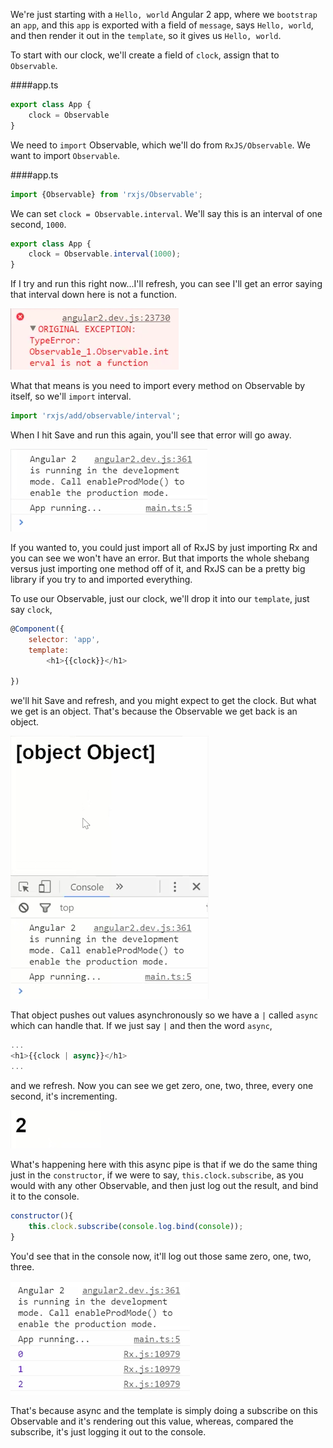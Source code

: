 We're just starting with a `Hello, world` Angular 2 app, where we `bootstrap` an `app`, and this `app` is exported with a field of `message`, says `Hello, world`, and then render it out in the `template`, so it gives us `Hello, world`.

To start with our clock, we'll create a field of `clock`, assign that to `Observable`. 

####app.ts
```javascript
export class App {
    clock = Observable
}
```

We need to `import` Observable, which we'll do from `RxJS/Observable`. We want to import `Observable`.

####app.ts
```javascript
import {Observable} from 'rxjs/Observable';
```

We can set `clock = Observable.interval`. We'll say this is an interval of one second, `1000`. 

```javascript
export class App {
    clock = Observable.interval(1000);
}
```

If I try and run this right now...I'll refresh, you can see I'll get an error saying that interval down here is not a function.

![Interval is not a function](../images/angular-2-render-an-observable-with-the-async-pipe-interval-error.png)

What that means is you need to import every method on Observable by itself, so we'll `import` interval. 

```javascript
import 'rxjs/add/observable/interval';
```

When I hit Save and run this again, you'll see that error will go away.

![Error is gone](../images/angular-2-render-an-observable-with-the-async-pipe-error-gone.png)

If you wanted to, you could just import all of RxJS by just importing Rx and you can see we won't have an error. But that imports the whole shebang versus just importing one method off of it, and RxJS can be a pretty big library if you try to and imported everything.

To use our Observable, just our clock, we'll drop it into our `template`, just say `clock`, 

```javascript
@Component({
    selector: 'app',
    template:
        <h1>{{clock}}</h1>

})
```

we'll hit Save and refresh, and you might expect to get the clock. But what we get is an object. That's because the Observable we get back is an object.

![We get an object](../images/angular-2-render-an-observable-with-the-async-pipe-object-Object.png)

That object pushes out values asynchronously so we have a `|` called `async` which can handle that. If we just say `|` and then the word `async`,

```javascript
...
<h1>{{clock | async}}</h1>
...
```

and we refresh. Now you can see we get zero, one, two, three, every one second, it's incrementing.

![It's now incrementing](../images/angular-2-render-an-observable-with-the-async-pipe-incrementing.png)

What's happening here with this async pipe is that if we do the same thing just in the `constructor`, if we were to say, `this.clock.subscribe`, as you would with any other Observable, and then just log out the result, and bind it to the console. 

```javascript
constructor(){
    this.clock.subscribe(console.log.bind(console));
}
```

You'd see that in the console now, it'll log out those same zero, one, two, three.

![Incrementing in the console](../images/angular-2-render-an-observable-with-the-async-pipe-incrementing-in-console.png)

That's because async and the template is simply doing a subscribe on this Observable and it's rendering out this value, whereas, compared the subscribe, it's just logging it out to the console.